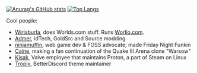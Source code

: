 [![Anurag's GitHub stats](https://github-readme-stats.vercel.app/api?username=bonkmaykrq&show_icons=true&theme=tokyonight)](https://github.com/anuraghazra/github-readme-stats)
[![Top Langs](https://github-readme-stats.vercel.app/api/top-langs/?username=bonkmaykrq&layout=compact&show_icons=true&theme=tokyonight)](https://github.com/anuraghazra/github-readme-stats)

Cool people:  
- [Wirlaburla](https://github.com/Wirlaburla), does Worlds.com stuff. Runs [Worlio.com](https://worlio.com/about).
- [Admer](https://github.com/Admer456), idTech, GoldSrc and Source modding
- [ninjamuffin](https://github.com/ninjamuffin99), web game dev & FOSS advocate; made Friday Night Funkin
- [Caine](https://github.com/Warfork), making a fan continuation of the Quake III Arena clone "Warsow"
- [Kisak](https://github.com/kisak-valve), Valve employee that maintains Proton, a part of Steam on Linux
- [Tropix](https://github.com/Tropix126), BetterDiscord theme maintainer
